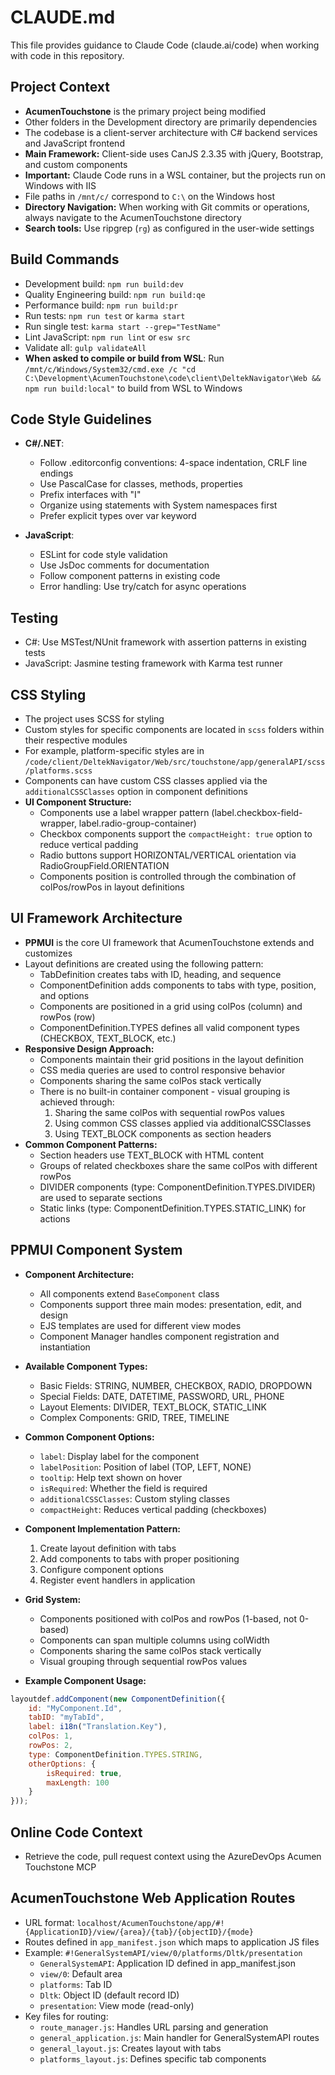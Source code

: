 # CLAUDE.md

This file provides guidance to Claude Code (claude.ai/code) when working with code in this repository.

## Project Context
- **AcumenTouchstone** is the primary project being modified
- Other folders in the Development directory are primarily dependencies
- The codebase is a client-server architecture with C# backend services and JavaScript frontend
- **Main Framework:** Client-side uses CanJS 2.3.35 with jQuery, Bootstrap, and custom components
- **Important:** Claude Code runs in a WSL container, but the projects run on Windows with IIS
- File paths in `/mnt/c/` correspond to `C:\` on the Windows host
- **Directory Navigation:** When working with Git commits or operations, always navigate to the AcumenTouchstone directory
- **Search tools:** Use ripgrep (`rg`) as configured in the user-wide settings

## Build Commands
- Development build: `npm run build:dev`
- Quality Engineering build: `npm run build:qe`
- Performance build: `npm run build:pr`
- Run tests: `npm run test` or `karma start`
- Run single test: `karma start --grep="TestName"`
- Lint JavaScript: `npm run lint` or `esw src`
- Validate all: `gulp validateAll`
- **When asked to compile or build from WSL**: Run `/mnt/c/Windows/System32/cmd.exe /c "cd C:\Development\AcumenTouchstone\code\client\DeltekNavigator\Web && npm run build:local"` to build from WSL to Windows

## Code Style Guidelines
- **C#/.NET**: 
  - Follow .editorconfig conventions: 4-space indentation, CRLF line endings
  - Use PascalCase for classes, methods, properties
  - Prefix interfaces with "I"
  - Organize using statements with System namespaces first
  - Prefer explicit types over var keyword
  
- **JavaScript**:
  - ESLint for code style validation
  - Use JsDoc comments for documentation
  - Follow component patterns in existing code
  - Error handling: Use try/catch for async operations

## Testing
- C#: Use MSTest/NUnit framework with assertion patterns in existing tests
- JavaScript: Jasmine testing framework with Karma test runner

## CSS Styling
- The project uses SCSS for styling
- Custom styles for specific components are located in `scss` folders within their respective modules
- For example, platform-specific styles are in `/code/client/DeltekNavigator/Web/src/touchstone/app/generalAPI/scss/platforms.scss`
- Components can have custom CSS classes applied via the `additionalCSSClasses` option in component definitions
- **UI Component Structure:**
  - Components use a label wrapper pattern (label.checkbox-field-wrapper, label.radio-group-container)
  - Checkbox components support the `compactHeight: true` option to reduce vertical padding
  - Radio buttons support HORIZONTAL/VERTICAL orientation via RadioGroupField.ORIENTATION
  - Components position is controlled through the combination of colPos/rowPos in layout definitions

## UI Framework Architecture
- **PPMUI** is the core UI framework that AcumenTouchstone extends and customizes
- Layout definitions are created using the following pattern:
  - TabDefinition creates tabs with ID, heading, and sequence
  - ComponentDefinition adds components to tabs with type, position, and options
  - Components are positioned in a grid using colPos (column) and rowPos (row)
  - ComponentDefinition.TYPES defines all valid component types (CHECKBOX, TEXT_BLOCK, etc.)
- **Responsive Design Approach:**
  - Components maintain their grid positions in the layout definition
  - CSS media queries are used to control responsive behavior
  - Components sharing the same colPos stack vertically
  - There is no built-in container component - visual grouping is achieved through:
    1. Sharing the same colPos with sequential rowPos values
    2. Using common CSS classes applied via additionalCSSClasses
    3. Using TEXT_BLOCK components as section headers
- **Common Component Patterns:**
  - Section headers use TEXT_BLOCK with HTML content
  - Groups of related checkboxes share the same colPos with different rowPos
  - DIVIDER components (type: ComponentDefinition.TYPES.DIVIDER) are used to separate sections
  - Static links (type: ComponentDefinition.TYPES.STATIC_LINK) for actions

## PPMUI Component System
- **Component Architecture:**
  - All components extend `BaseComponent` class
  - Components support three main modes: presentation, edit, and design
  - EJS templates are used for different view modes
  - Component Manager handles component registration and instantiation
  
- **Available Component Types:**
  - Basic Fields: STRING, NUMBER, CHECKBOX, RADIO, DROPDOWN
  - Special Fields: DATE, DATETIME, PASSWORD, URL, PHONE
  - Layout Elements: DIVIDER, TEXT_BLOCK, STATIC_LINK
  - Complex Components: GRID, TREE, TIMELINE
  
- **Common Component Options:**
  - `label`: Display label for the component
  - `labelPosition`: Position of label (TOP, LEFT, NONE)
  - `tooltip`: Help text shown on hover
  - `isRequired`: Whether the field is required
  - `additionalCSSClasses`: Custom styling classes
  - `compactHeight`: Reduces vertical padding (checkboxes)
  
- **Component Implementation Pattern:**
  1. Create layout definition with tabs
  2. Add components to tabs with proper positioning
  3. Configure component options
  4. Register event handlers in application

- **Grid System:**
  - Components positioned with colPos and rowPos (1-based, not 0-based)
  - Components can span multiple columns using colWidth
  - Components sharing the same colPos stack vertically
  - Visual grouping through sequential rowPos values

- **Example Component Usage:**
```javascript
layoutdef.addComponent(new ComponentDefinition({
    id: "MyComponent.Id",
    tabID: "myTabId",
    label: i18n("Translation.Key"),
    colPos: 1,
    rowPos: 2,
    type: ComponentDefinition.TYPES.STRING,
    otherOptions: {
        isRequired: true,
        maxLength: 100
    }
}));
```

## Online Code Context
- Retrieve the code, pull request context using the AzureDevOps Acumen Touchstone MCP

## AcumenTouchstone Web Application Routes
- URL format: `localhost/AcumenTouchstone/app/#!{ApplicationID}/view/{area}/{tab}/{objectID}/{mode}`
- Routes defined in `app_manifest.json` which maps to application JS files
- Example: `#!GeneralSystemAPI/view/0/platforms/Dltk/presentation`
  - `GeneralSystemAPI`: Application ID defined in app_manifest.json
  - `view/0`: Default area
  - `platforms`: Tab ID
  - `Dltk`: Object ID (default record ID)
  - `presentation`: View mode (read-only)
- Key files for routing:
  - `route_manager.js`: Handles URL parsing and generation
  - `general_application.js`: Main handler for GeneralSystemAPI routes
  - `general_layout.js`: Creates layout with tabs
  - `platforms_layout.js`: Defines specific tab components